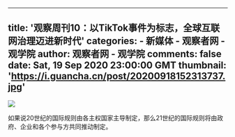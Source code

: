 
---
title: '观察周刊10：以TikTok事件为标志，全球互联网治理迈进新时代'
categories: 
    - 新媒体
    - 观察者网 - 观学院
author: 观察者网 - 观学院
comments: false
date: Sat, 19 Sep 2020 23:00:00 GMT
thumbnail: 'https://i.guancha.cn/post/20200918152313737.jpg'
---

<div>   
<img src="https://i.guancha.cn/post/20200918152313737.jpg" referrerpolicy="no-referrer"><p>如果说20世纪的国际规则由各主权国家主导制定，那么21世纪的国际规则将由政府、企业和各个参与方共同推动制定。</p>  
</div>
            